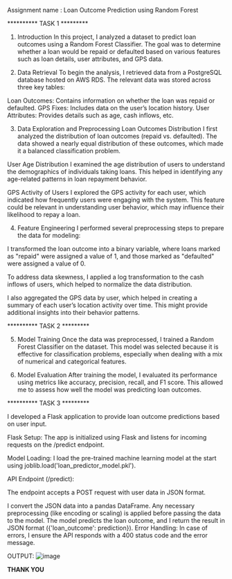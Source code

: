 Assignment name : Loan Outcome Prediction using Random Forest

********** TASK 1  *********

1. Introduction
In this project, I analyzed a dataset to predict loan outcomes using a Random Forest Classifier. The goal was to determine whether a loan would be repaid or defaulted based on various features such as loan details, user attributes, and GPS data.

2. Data Retrieval
To begin the analysis, I retrieved data from a PostgreSQL database hosted on AWS RDS. The relevant data was stored across three key tables:

Loan Outcomes: Contains information on whether the loan was repaid or defaulted.
GPS Fixes: Includes data on the user’s location history.
User Attributes: Provides details such as age, cash inflows, etc.

3. Data Exploration and Preprocessing
Loan Outcomes Distribution
I first analyzed the distribution of loan outcomes (repaid vs. defaulted). The data showed a nearly equal distribution of these outcomes, which made it a balanced classification problem.

User Age Distribution
I examined the age distribution of users to understand the demographics of individuals taking loans. This helped in identifying any age-related patterns in loan repayment behavior.

GPS Activity of Users
I explored the GPS activity for each user, which indicated how frequently users were engaging with the system. This feature could be relevant in understanding user behavior, which may influence their likelihood to repay a loan.

4. Feature Engineering
I performed several preprocessing steps to prepare the data for modeling:

I transformed the loan outcome into a binary variable, where loans marked as "repaid" were assigned a value of 1, and those marked as "defaulted" were assigned a value of 0.

To address data skewness, I applied a log transformation to the cash inflows of users, which helped to normalize the data distribution.

I also aggregated the GPS data by user, which helped in creating a summary of each user’s location activity over time. This might provide additional insights into their behavior patterns.


********** TASK 2  *********

5. Model Training
Once the data was preprocessed, I trained a Random Forest Classifier on the dataset. This model was selected because it is effective for classification problems, especially when dealing with a mix of numerical and categorical features.

6. Model Evaluation
After training the model, I evaluated its performance using metrics like accuracy, precision, recall, and F1 score. This allowed me to assess how well the model was predicting loan outcomes.

********** TASK 3  *********

I developed a Flask application to provide loan outcome predictions based on user input.

Flask Setup: The app is initialized using Flask and listens for incoming requests on the /predict endpoint.

Model Loading: I load the pre-trained machine learning model at the start using joblib.load('loan_predictor_model.pkl').

API Endpoint (/predict):

The endpoint accepts a POST request with user data in JSON format.

I convert the JSON data into a pandas DataFrame.
Any necessary preprocessing (like encoding or scaling) is applied before passing the data to the model.
The model predicts the loan outcome, and I return the result in JSON format ({'loan_outcome': prediction}).
Error Handling: In case of errors, I ensure the API responds with a 400 status code and the error message.



OUTPUT:
![image](https://github.com/user-attachments/assets/d15edd1b-4032-4435-bd47-420ae264cb66)

**********THANK YOU**********
